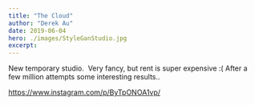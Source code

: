 ```yaml
---
title: "The Cloud"
author: "Derek Au"
date: 2019-06-04
hero: ./images/StyleGanStudio.jpg
excerpt: 
---
```


New temporary studio.  Very fancy, but rent is super expensive :( After a few million attempts some interesting results.. 

https://www.instagram.com/p/ByTpONOA1vp/
